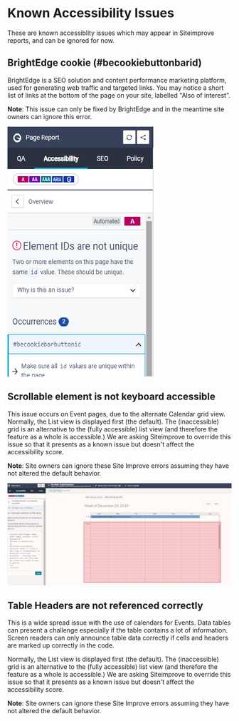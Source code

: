 # Known Accessibility Issues 

These are known accessiblity issues which may appear in Siteimprove reports, and can be ignored for now.

## BrightEdge cookie (#becookiebuttonbarid)

BrightEdge is a SEO solution and content performance marketing platform, used for generating web traffic
and targeted links. You may notice a short list of links at the bottom of the page on your site, labelled 
"Also of interest".

**Note**: This issue can only be fixed by BrightEdge and in the meantime site owners can ignore this error.

![Siteimprove Report](../.gitbook/assets/becookie.png)

## Scrollable element is not keyboard accessible

This issue occurs on Event pages, due to the alternate Calendar grid view. Normally, the List view is displayed first (the default).
The (inaccessible) grid is an alternative to the (fully accessible) list view (and therefore the feature as a whole is accessible.)
We are asking Siteimprove to override this issue so that it presents as a known issue but doesn't affect the accessibility score.

**Note**:  Site owners can ignore these Site Improve errors assuming they have not altered the default behavior. 

![Siteimprove Screenshot](../.gitbook/assets/scrollelem.png)

## Table Headers are not referenced correctly

This is a wide spread issue with the use of calendars for Events. Data tables can present a challenge especially if the table contains a lot of information.
Screen readers can only announce table data correctly if cells and headers are marked up correctly in the code.

Normally, the List view is displayed first (the default). The (inaccessible) grid is an alternative to the (fully accessible) list view 
(and therefore the feature as a whole is accessible.) We are asking Siteimprove to override this issue so that it presents as a known issue
but doesn't affect the accessibility score.

**Note**:  Site owners can ignore these Site Improve errors assuming they have not altered the default behavior. 
